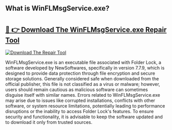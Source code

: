 ## What is WinFLMsgService.exe? 

# <h2><a href="https://exedetect.com/download.php?WinFLMsgService.exe">🔗 👉 Download The WinFLMsgService.exe Repair Tool</a></h2>

[![Download The Repair Tool](https://exedetect.com/download-button.jpg)](https://exedetect.com/download.php?WinFLMsgService.exe)

WinFLMsgService.exe is an executable file associated with Folder Lock, a software developed by NewSoftwares, specifically in version 7.7.9, which is designed to provide data protection through file encryption and secure storage solutions. Generally considered safe when downloaded from the official publisher, this file is not classified as a virus or malware; however, users should remain cautious as malicious software can sometimes disguise itself with similar names. Errors related to WinFLMsgService.exe may arise due to issues like corrupted installations, conflicts with other software, or system resource limitations, potentially leading to performance disruptions or the inability to access Folder Lock's features. To ensure security and functionality, it is advisable to keep the software updated and to download it only from trusted sources.